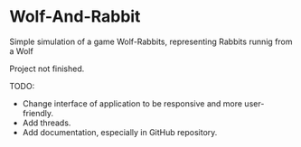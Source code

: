 # Wolf-And-Rabbit
Simple simulation of a game Wolf-Rabbits, representing Rabbits runnig from a Wolf

Project not finished.

TODO:
+ Change interface of application to be responsive and more user-friendly.
+ Add threads.
+ Add documentation, especially in GitHub repository.
